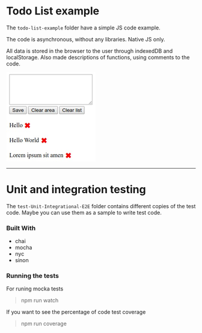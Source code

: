 # Todo List example

The `todo-list-example` folder have a simple JS code example. 

The code is asynchronous, without any libraries. Native JS only.  

All data is stored in the browser to the user through indexedDB and localStorage. Also made descriptions of functions, using comments to the code. 

![todo-list](./todo-list-example/todo-list.jpg)

----------------------------------

# Unit and integration testing

The `test-Unit-Integrational-E2E` folder contains different copies of the test code. Maybe you can use them as a sample to write test code.

### Built With

* chai
* mocha
* nyc
* sinon

### Running the tests

For runing mocka tests 
> npm run watch

If you want to see the percentage of code test coverage
> npm run coverage
